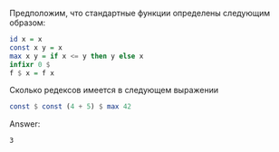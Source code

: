 Предположим, что стандартные функции определены следующим образом:
```haskell
id x = x
const x y = x
max x y = if x <= y then y else x
infixr 0 $
f $ x = f x
```
Сколько редексов имеется в следующем выражении
```haskell
const $ const (4 + 5) $ max 42
```

Answer:

```
3
```